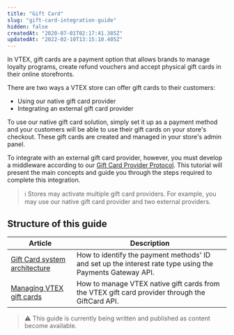 ```yaml
---
title: "Gift Card"
slug: "gift-card-integration-guide"
hidden: false
createdAt: "2020-07-01T02:17:41.385Z"
updatedAt: "2022-02-10T13:15:10.405Z"
---
```

In VTEX, gift cards are a payment option that allows brands to manage loyalty programs, create refund vouchers and accept physical gift cards in their online storefronts.

There are two ways a VTEX store can offer gift cards to their customers:

- Using our native gift card provider
- Integrating an external gift card provider

To use our native gift card solution, simply set it up as a payment method and your customers will be able to use their gift cards on your store's checkout. These gift cards are created and managed in your store's admin panel.

To integrate with an external gift card provider, however, you must develop a middleware according to our [Gift Card Provider Protocol](https://developers.vtex.com/docs/api-reference/giftcard-provider-protocol#overview). This tutorial will present the main concepts and guide you through the steps required to complete this integration.

>ℹ️ Stores may activate multiple gift card providers. For example, you may use our native gift card provider and two external providers.


## Structure of this guide

| Article | Description |
| - | - |
| [Gift Card system architecture](https://developers.vtex.com/docs/guides/gift-card-integration-guide-system-architecture) | How to identify the payment methods' ID and set up the interest rate type using the Payments Gateway API. |
| [Managing VTEX gift cards](https://developers.vtex.com/docs/guides/managing-vtex-gift-cards) | How to manage VTEX native gift cards from the VTEX gift card provider through the GiftCard API. |


> ⚠️ This guide is currently being written and published as content become available.